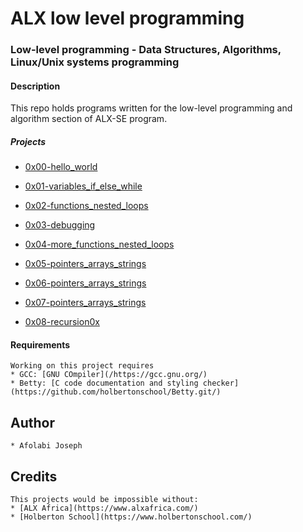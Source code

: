 # ALX low level programming
### Low-level programming - Data Structures, Algorithms, Linux/Unix systems programming
#### Description
This repo holds programs written for the low-level programming and algorithm section of ALX-SE program.

##### Projects

* [0x00-hello_world](/0x00-hello_world)

* [0x01-variables_if_else_while](/0x01-variables_if_else_while)

* [0x02-functions_nested_loops](/0x02-functins_nested_loops)

* [0x03-debugging](/0x03-debugging) 

* [0x04-more_functions_nested_loops](/0x04-more_functions_nested_loops)

* [0x05-pointers_arrays_strings](/0x05-pointers_arrays_strings)

* [0x06-pointers_arrays_strings](/0x06-pointers_arrays_strings)

* [0x07-pointers_arrays_strings](/0x07-pointers_arrays_strings)

* [0x08-recursion0x](/08-recursion)


#### Requirements
	Working on this project requires 
	* GCC: [GNU COmpiler](/https://gcc.gnu.org/)
	* Betty: [C code documentation and styling checker](https://github.com/holbertonschool/Betty.git/)

## Author
	* Afolabi Joseph

## Credits
	This projects would be impossible without:
	* [ALX Africa](https://www.alxafrica.com/)
	* [Holberton School](https://www.holbertonschool.com/)
